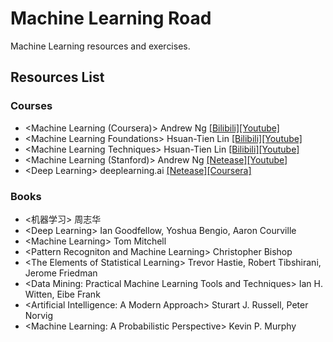 # Machine Learning Road
Machine Learning resources and exercises.



## Resources List

### Courses

* \<Machine Learning (Coursera)\> Andrew Ng [[Bilibili]](https://www.bilibili.com/video/av9912938/index_2.html#page=1)[[Youtube]](https://www.youtube.com/playlist?list=PLZ9qNFMHZ-A4rycgrgOYma6zxF4BZGGPW)
* \<Machine Learning Foundations\> Hsuan-Tien Lin [[Bilibili]](https://www.bilibili.com/video/av12463015/)[[Youtube]](https://www.youtube.com/playlist?list=PLXVfgk9fNX2I7tB6oIINGBmW50rrmFTqf)
* \<Machine Learning Techniques\> Hsuan-Tien Lin [[Bilibili]](https://www.bilibili.com/video/av12469267/)[[Youtube]](https://www.youtube.com/playlist?list=PLXVfgk9fNX2IQOYPmqjqWsNUFl2kpk1U2)
* \<Machine Learning (Stanford)\> Andrew Ng [[Netease]](http://open.163.com/special/opencourse/machinelearning.html)[[Youtube]](https://www.youtube.com/playlist?list=PLA89DCFA6ADACE599)
* \<Deep Learning\> deeplearning.ai [[Netease]](https://163.lu/nPtn42)[[Coursera]](https://www.coursera.org/specializations/deep-learning)

### Books

* \<机器学习\> 周志华
* \<Deep Learning\> Ian Goodfellow, Yoshua Bengio, Aaron Courville
* \<Machine Learning\> Tom Mitchell
* \<Pattern Recogniton and Machine Learning\> Christopher Bishop
* \<The Elements of Statistical Learning\> Trevor Hastie, Robert Tibshirani, Jerome Friedman
* \<Data Mining: Practical Machine Learning Tools and Techniques\> Ian H. Witten, Eibe Frank
* \<Artificial Intelligence: A Modern Approach\> Sturart  J. Russell, Peter Norvig
* \<Machine Learning: A Probabilistic Perspective\> Kevin P. Murphy

